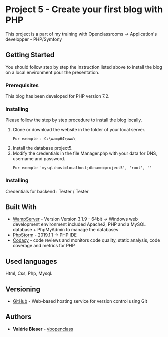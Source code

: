 # Project 5 - Create your first blog with PHP

This project is a part of my training with Openclassrooms -> Application's developper - PHP/Symfony

## Getting Started

You should follow step by step the instruction listed above  to install the blog on a local environment pour the presentation. 

### Prerequisites

This blog has been developed for PHP version 7.2.

### Installing

Please follow the step by step procedure to install the blog locally. 

 1. Clone or download the website in the folder of your local server.
    ```
    For exemple : C:\wamp64\www\
    ```
 2. Install the database project5.
 3. Modify the credentials in the file Manager.php with your data for DNS, username and password. 
    ```
    For exemple 'mysql:host=localhost;dbname=project5', 'root', ''
    ```

### Installing

Credentials for backend : Tester / Tester

## Built With

  * [WampServer](http://www.wampserver.com/) - Version Version 3.1.9 - 64bit -> Windows web development environment included Apache2, PHP and a MySQL database + PhpMyAdmin to manage the databases
  * [PhpStorm](https://www.jetbrains.com/phpstorm/) - 2019.1.1 -> PHP IDE
  * [Codacy](https://www.codacy.com) - code reviews and monitors code quality, static analysis, code coverage and metrics for PHP

## Used languages

Html, Css, Php, Mysql.

## Versioning

  * [GitHub](https://github.com/vbopenclass/Project5) - Web-based hosting service for version control using Git

## Authors

  * **Valérie Bleser**  - [vbopenclass](https://github.com/vbopenclass)